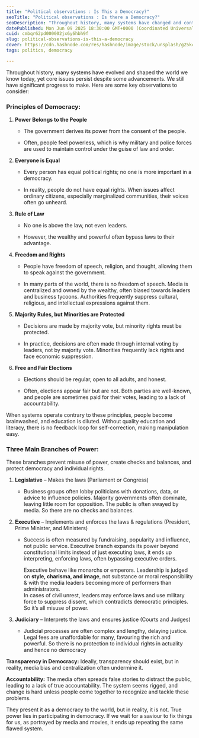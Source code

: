 ```yaml
---
title: "Political observations : Is This a Democracy?"
seoTitle: "Political observations : Is there a Democracy?"
seoDescription: "Throughout history, many systems have changed and contributed to what we have today is called Democracy. My observations based on it's principles."
datePublished: Mon Jun 09 2025 18:30:00 GMT+0000 (Coordinated Universal Time)
cuid: cmbqr62pd000002jx6y6hbh9f
slug: political-observations-is-this-a-democracy
cover: https://cdn.hashnode.com/res/hashnode/image/stock/unsplash/g25k43O8_wk/upload/36aa825dff36b70471e76207ed71583b.jpeg
tags: politics, democracy

---
```


Throughout history, many systems have evolved and shaped the world we know today, yet core issues persist despite some advancements. We still have significant progress to make. Here are some key observations to consider:

### Principles of Democracy:

1. **Power Belongs to the People**
    
    * The government derives its power from the consent of the people.
        
    * Often, people feel powerless, which is why military and police forces are used to maintain control under the guise of law and order.
        
2. **Everyone is Equal**
    
    * Every person has equal political rights; no one is more important in a democracy.
        
    * In reality, people do not have equal rights. When issues affect ordinary citizens, especially marginalized communities, their voices often go unheard.
        
3. **Rule of Law**
    
    * No one is above the law, not even leaders.
        
    * However, the wealthy and powerful often bypass laws to their advantage.
        
4. **Freedom and Rights**
    
    * People have freedom of speech, religion, and thought, allowing them to speak against the government.
        
    * In many parts of the world, there is no freedom of speech. Media is centralized and owned by the wealthy, often biased towards leaders and business tycoons. Authorities frequently suppress cultural, religious, and intellectual expressions against them.
        
5. **Majority Rules, but Minorities are Protected**
    
    * Decisions are made by majority vote, but minority rights must be protected.
        
    * In practice, decisions are often made through internal voting by leaders, not by majority vote. Minorities frequently lack rights and face economic suppression.
        
6. **Free and Fair Elections**
    
    * Elections should be regular, open to all adults, and honest.
        
    * Often, elections appear fair but are not. Both parties are well-known, and people are sometimes paid for their votes, leading to a lack of accountability.
        

When systems operate contrary to these principles, people become brainwashed, and education is diluted. Without quality education and literacy, there is no feedback loop for self-correction, making manipulation easy.

### Three Main Branches of Power:

These branches prevent misuse of power, create checks and balances, and protect democracy and individual rights.

1. **Legislative** – Makes the laws (Parliament or Congress)
    
    * Business groups often lobby politicians with donations, data, or advice to influence policies. Majority governments often dominate, leaving little room for opposition. The public is often swayed by media. So there are no checks and balances.
        
2. **Executive** – Implements and enforces the laws & regulations (President, Prime Minister, and Ministers)
    
    * Success is often measured by fundraising, popularity and influence, not public service. Executive branch expands its power beyond constitutional limits instead of just executing laws, it ends up interpreting, enforcing laws, often bypassing executive orders.  
          
        Executive behave like monarchs or emperors. Leadership is judged on **style, charisma, and image**, not substance or moral responsibility & with the media leaders becoming more of performers than administrators.  
        In cases of civil unrest, leaders may enforce laws and use military force to suppress dissent, which contradicts democratic principles. So it’s all misuse of power.
        
3. **Judiciary** – Interprets the laws and ensures justice (Courts and Judges)
    
    * Judicial processes are often complex and lengthy, delaying justice. Legal fees are unaffordable for many, favouring the rich and powerful. So there is no protection to individual rights in actuality and hence no democracy
        

**Transparency in Democracy:** Ideally, transparency should exist, but in reality, media bias and centralization often undermine it.

**Accountability:** The media often spreads false stories to distract the public, leading to a lack of true accountability. The system seems rigged, and change is hard unless people come together to recognize and tackle these problems.

They present it as a democracy to the world, but in reality, it is not. True power lies in participating in democracy. If we wait for a saviour to fix things for us, as portrayed by media and movies, it ends up repeating the same flawed system.